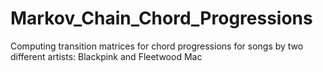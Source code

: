 # Markov_Chain_Chord_Progressions
Computing transition matrices for chord progressions for songs by two different artists: Blackpink and Fleetwood Mac
